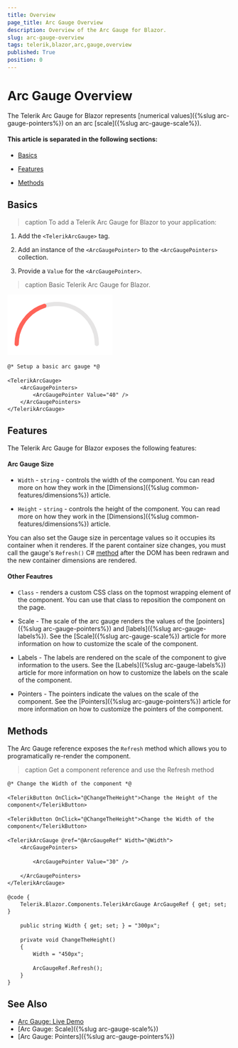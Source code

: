```yaml
---
title: Overview
page_title: Arc Gauge Overview
description: Overview of the Arc Gauge for Blazor.
slug: arc-gauge-overview
tags: telerik,blazor,arc,gauge,overview
published: True
position: 0
---
```


# Arc Gauge Overview

The Telerik Arc Gauge for Blazor represents [numerical values]({%slug arc-gauge-pointers%}) on an arc [scale]({%slug arc-gauge-scale%}).

#### This article is separated in the following sections: 

* [Basics](#basics)

* [Features](#features)

* [Methods](#methods)

## Basics

>caption To add a Telerik Arc Gauge for Blazor to your application:

1. Add the `<TelerikArcGauge>` tag.

1. Add an instance of the `<ArcGaugePointer>` to the `<ArcGaugePointers>` collection.

1. Provide a `Value` for the `<ArcGaugePointer>`.

>caption Basic Telerik Arc Gauge for Blazor.

![Basic Arc Gauge](images/basic-arc-gauge.png)

````CSHTML
@* Setup a basic arc gauge *@

<TelerikArcGauge>
    <ArcGaugePointers>
        <ArcGaugePointer Value="40" />
    </ArcGaugePointers>
</TelerikArcGauge>
````

## Features

The Telerik Arc Gauge for Blazor exposes the following features:

#### Arc Gauge Size

* `Width` - `string` - controls the width of the component. You can read more on how they work in the [Dimensions]({%slug common-features/dimensions%}) article.

* `Height` - `string` - controls the height of the component. You can read more on how they work in the [Dimensions]({%slug common-features/dimensions%}) article.

You can also set the Gauge size in percentage values so it occupies its container when it renderes. If the parent container size changes, you must call the gauge's `Refresh()` C# [method](#methods) after the DOM has been redrawn and the new container dimensions are rendered.

#### Other Feautres

* `Class` - renders a custom CSS class on the topmost wrapping element of the component. You can use that class to reposition the component on the page.

* Scale - The scale of the arc gauge renders the values of the [pointers]({%slug arc-gauge-pointers%}) and [labels]({%slug arc-gauge-labels%}). See the [Scale]({%slug arc-gauge-scale%}) article for more information on how to customize the scale of the component.

* Labels - The labels are rendered on the scale of the component to give information to the users. See the [Labels]({%slug arc-gauge-labels%}) article for more information on how to customize the labels on the scale of the component.

* Pointers - The pointers indicate the values on the scale of the component. See the [Pointers]({%slug arc-gauge-pointers%}) article for more information on how to customize the pointers of the component.

## Methods

The Arc Gauge reference exposes the `Refresh` method which allows you to programatically re-render the component. 

>caption Get a component reference and use the Refresh method

````CSHTML
@* Change the Width of the component *@

<TelerikButton OnClick="@ChangeTheHeight">Change the Height of the component</TelerikButton>

<TelerikButton OnClick="@ChangeTheHeight">Change the Width of the component</TelerikButton>

<TelerikArcGauge @ref="@ArcGaugeRef" Width="@Width">
    <ArcGaugePointers>

        <ArcGaugePointer Value="30" />

    </ArcGaugePointers>
</TelerikArcGauge>

@code {
    Telerik.Blazor.Components.TelerikArcGauge ArcGaugeRef { get; set; }

    public string Width { get; set; } = "300px";

    private void ChangeTheHeight()
    {
        Width = "450px";

        ArcGaugeRef.Refresh();
    }
}
````

## See Also

* [Arc Gauge: Live Demo](https://demos.telerik.com/blazor-ui/arc-gauge)
* [Arc Gauge: Scale]({%slug arc-gauge-scale%})
* [Arc Gauge: Pointers]({%slug arc-gauge-pointers%})